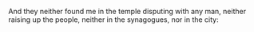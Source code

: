 And they neither found me in the temple disputing with any man, neither raising up the people, neither in the synagogues, nor in the city:
